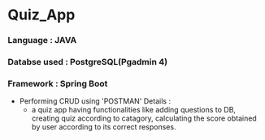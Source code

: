 # Quiz_App
### Language : JAVA
### Databse used : PostgreSQL(Pgadmin 4)
### Framework : Spring Boot
* Performing CRUD using 'POSTMAN'
Details :
   - a quiz app having functionalities like adding questions to DB, 
  creating quiz according to catagory, 
  calculating the score obtained by user according to its correct responses.
       
